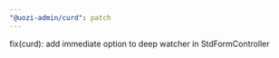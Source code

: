 ```yaml
---
"@uozi-admin/curd": patch
---
```


fix(curd): add immediate option to deep watcher in StdFormController
